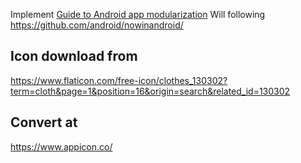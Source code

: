 Implement [Guide to Android app modularization](https://developer.android.com/topic/modularization)
Will following https://github.com/android/nowinandroid/ 

## Icon download from 
https://www.flaticon.com/free-icon/clothes_130302?term=cloth&page=1&position=16&origin=search&related_id=130302

## Convert at
https://www.appicon.co/
